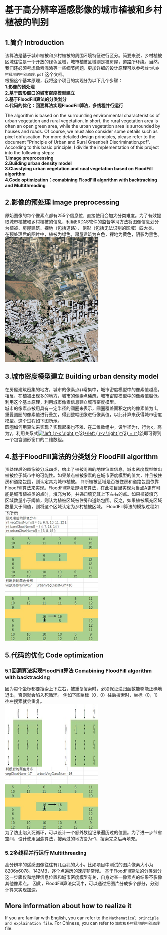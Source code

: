 # 基于高分辨率遥感影像的城市植被和乡村植被的判别 
## 1.简介 Introduction
该算法是基于城市植被和乡村植被的周围环境特征进行区分。简要来说，乡村植被区域往往是一个开放的绿色区域，城市植被区域则是被房屋，道路所环绕。当然，我们还必须考虑像素混淆等一些细节问题。更加详细的设计原理可以参考`城市和乡村绿地的判别原理.pdf` 这个文档。<br />
根据这个基本原理，我将这个项目的实现分为以下几个步骤：<br />
**1.影像的预处理** <br />
**2.基于圆形窗口的城市密度模型建立**<br />
**3.基于FloodFill算法的分类划分**<br />
**4.代码的优化：回溯算法实现FloodFill算法，多线程并行运行**<br />

The algorithm is based on the surrounding environmental characteristics of urban vegetation and rural vegetation. In short, the rural vegetation area is often an open green area, while the urban vegetation area is surrounded by houses and roads. Of course, we must also consider some details such as pixel obfuscation. For more detailed design principles, please refer to the document "Principle of Urban and Rural Greenbelt Discrimination.pdf". <br />
According to this basic principle, I divide the implementation of this project into the following steps:<br />
**1.Image preprocessing** <br />
**2.Building urban density model** <br />
**3.Classfying urban vegetation and rural vegetation based on FloodFill algorithm**<br />
**4.Code optimization：comabining FloodFill algorithm with backtracking and Multithreading**<br />

## 2.影像的预处理 Image preprocessing
原始图像的每个像素点都有255个信息位，直接使用会加大分类难度。为了有效提取城市植被和乡村植被的信息，利用ERDAS软件的监督学习方法将图像信息划分为植被、房屋建筑、裸地（包括道路）， 阴影（包括无法识别的区域）四大类。<br />
在预处理后的图片中，植被为绿色，房屋建筑为白色，裸地为黄色，阴影为黑色。<br />
<img src="https://github.com/tiffanyXiaoqing/Identification-of-urban-vegetation-and-rural-vegetation-/blob/master/images/%E5%8E%9F%E5%A7%8B%E5%9B%BE%E7%89%87.jpg" width = "300" height = "200" alt="原始图片" align=center />  <img src="https://github.com/tiffanyXiaoqing/Identification-of-urban-vegetation-and-rural-vegetation-/blob/master/images/%E9%A2%84%E5%A4%84%E7%90%86%E5%90%8E.PNG" width = "300" height = "200" alt="预处理后图片" align=center />
<br />

## 3.城市密度模型建立 Building urban density model
在房屋建筑密集的地方，城市的像素点非常集中，城市密度模型中的像素值越高。相反，在植被出现多的地方，城市的像素点稀疏，城市密度模型中的像素值越低。利用这个基本原理，利用城市像素信息建立城市密度模型。<br />
城市的像素点被用具有一定半径的圆圈来表示，圆圈覆盖面积之内的像素值为 1。重叠圆圈的像素值进行叠加，得到整幅图像进行像素值，以此计算来获得城市密度模型。这个过程如下图所示。 <br />
圆圈如何用算法来实现？实现起来也不难，在二维数组中，设半径为r，行为x，高为y，利用关系式<a href="https://www.codecogs.com/eqnedit.php?latex=\left&space;(&space;r-x&space;\right&space;)^{2}&plus;\left&space;(&space;r-y&space;\right&space;)^{2}&space;=&space;r^{2}" target="_blank"><img src="https://latex.codecogs.com/gif.latex?\left&space;(&space;r-x&space;\right&space;)^{2}&plus;\left&space;(&space;r-y&space;\right&space;)^{2}&space;=&space;r^{2}" title="\left ( r-x \right )^{2}+\left ( r-y \right )^{2} = r^{2}" /></a>即可得到一个包含圆形窗口的二维数组。

## 4.基于FloodFill算法的分类划分 FloodFill algorithm
预处理后的图像被分成四类，给出了植被周围的地理位置信息，城市密度模型给出植被位于城市中的可能性。如果某点植被像素的在城市密度模型的值大，并且被住房和道路包围，则认定其为城市植被。
判断植被区域是否被住房和道路包围依靠FloodFill算法来实现。FloodFill算法即填充算法，在此项目里实现为当点A更有可能是城市植被类的点时，填充为16，并递归填充其上下左右的点。如果植被填充区域数量小于阈值，则认为植被区域被住房和道路包围。反之，如果植被填充区域数量大于阈值，则将这个区域认定为乡村植被区域。
FloodFill算法的模拟过程如下所示<br />
<img src="https://github.com/tiffanyXiaoqing/Identification-of-urban-vegetation-and-rural-vegetation-/blob/master/images/BeforeFloodFill.jpg" width = "300" height = "200" alt="BeforeFloodFill" align=center />  <img src="https://github.com/tiffanyXiaoqing/Identification-of-urban-vegetation-and-rural-vegetation-/blob/master/images/AfterFloodFill.jpg" width = "300" height = "200" alt="AfterFloodFill" align=center />
<br />
## 5.代码的优化 Code optimization
### 5.1回溯算法实现FloodFill算法 Comabining FloodFill algorithm with backtracking 
因为每个坐标都要搜索上下左右，被重复搜索时，必须保证递归函数能够能正确地退出，否则就会陷入死循环。
例如下图坐标（0，0）往后搜索时，坐标（0，1）往左搜索就会重复。<br />
<img src="https://github.com/tiffanyXiaoqing/Identification-of-urban-vegetation-and-rural-vegetation-/blob/master/images/backtracking.jpg" width = "300" height = "200" alt="BeforeFloodFill" align=center />  <img src="https://github.com/tiffanyXiaoqing/Identification-of-urban-vegetation-and-rural-vegetation-/blob/master/images/AfterFloodFill.jpg" width = "300" height = "200" alt="backtracking" align=center />
<br />
为了防止陷入死循环，可以设计一个额外数组记录遍历过的位置。为了进一步节省空间，设计使用回溯算法，搜索过的地方设为-1，搜索完之后再填充。
### 5.2多线程并行运行 Multithreading
高分辨率的遥感图像往往有几百兆的大小，比如项目中测试的图片像素大小为8206x6078，142MB，逐个点遍历的速度非常慢。
基于FloodFill算法的分类划分这一步骤仅和地理信息位置和城市密度模型有关，自身对某一像素点的结果不影像其他像素点。
因此，FloodFill算法实现中，可以通过把图片分成多个部分，分别计算来实现加速。
## More information about how to realize it
If you are familar with English, you can refer to the `Mathematical principle and explaination file`. For Chinese, you can refer to `城市和乡村绿地的判别原理` file.
